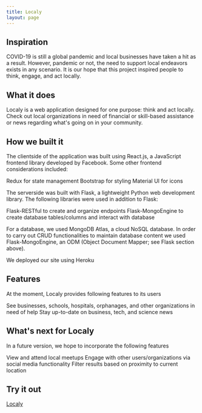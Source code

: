 ```yaml
---
title: Localy
layout: page
---
```


## Inspiration

COVID-19 is still a global pandemic and local businesses have taken a hit as a result. However, pandemic or not, the need to support local endeavors exists in any scenario. It is our hope that this project inspired people to think, engage, and act locally.

## What it does

Localy is a web application designed for one purpose: think and act locally. Check out local organizations in need of financial or skill-based assistance or news regarding what's going on in your community.

## How we built it

The clientside of the application was built using React.js, a JavaScript frontend library developed by Facebook. Some other frontend considerations included:

Redux for state management Bootstrap for styling Material UI for icons

The serverside was built with Flask, a lightweight Python web development library. The following libraries were used in addition to Flask:

Flask-RESTful to create and organize endpoints Flask-MongoEngine to create database tables/columns and interact with database

For a database, we used MongoDB Atlas, a cloud NoSQL database. In order to carry out CRUD functionalities to maintain database content we used Flask-MongoEngine, an ODM (Object Document Mapper; see Flask section above).

We deployed our site using Heroku

## Features

At the moment, Localy provides following features to its users

See businesses, schools, hospitals, orphanages, and other organizations in need of help
Stay up-to-date on business, tech, and science news

## What's next for Localy

In a future version, we hope to incorporate the following features

View and attend local meetups
Engage with other users/organizations via social media functionality
Filter results based on proximity to current location

## Try it out

[Localy](https://localyapp.herokuapp.com/)